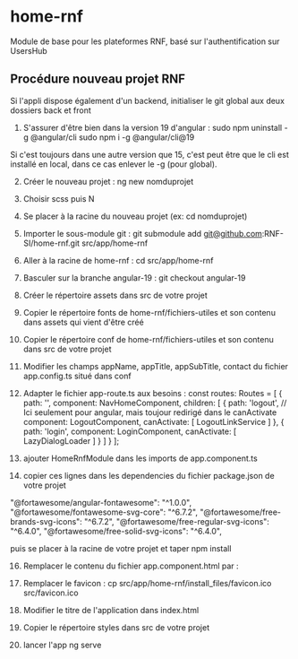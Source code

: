 # home-rnf
Module de base pour les plateformes RNF, basé sur l'authentification sur UsersHub

Procédure nouveau projet RNF
----------------------------

Si l'appli dispose également d'un backend, initialiser le git global aux deux dossiers back et front

1. S'assurer d'être bien dans la version 19 d'angular :
	sudo npm uninstall -g @angular/cli
	sudo npm i -g @angular/cli@19

Si c'est toujours dans une autre version que 15, c'est peut être que le cli est installé en local, dans ce cas enlever le -g (pour global). 

2. Créer le nouveau projet :
	ng new nomduprojet

3. Choisir scss puis N

5. Se placer à la racine du nouveau projet (ex: cd nomduprojet)

6. Importer le sous-module git :
	git submodule add git@github.com:RNF-SI/home-rnf.git src/app/home-rnf

7. Aller à la racine de home-rnf : cd src/app/home-rnf

8. Basculer sur la branche angular-19 : git checkout angular-19

9. Créer le répertoire assets dans src de votre projet

10. Copier le répertoire fonts de home-rnf/fichiers-utiles et son contenu dans assets qui vient d'être créé

11. Copier le répertoire conf de home-rnf/fichiers-utiles et son contenu dans src de votre projet

12. Modifier les champs appName, appTitle, appSubTitle, contact du fichier app.config.ts situé dans conf

13. Adapter le fichier app-route.ts aux besoins :
const routes: Routes = [
  {
    path: '',
    component: NavHomeComponent,
    children: [
      {
        path: 'logout',
        // Ici seulement pour angular, mais toujour redirigé dans le canActivate
        component: LogoutComponent,
        canActivate: [ LogoutLinkService ]
      },
      {
        path: 'login',
        component: LoginComponent,
        canActivate: [ LazyDialogLoader ]
      }
    ]
  }
];

14. ajouter HomeRnfModule dans les imports de app.component.ts

15. copier ces lignes dans les dependencies du fichier package.json de votre projet

  "@fortawesome/angular-fontawesome": "^1.0.0",
  "@fortawesome/fontawesome-svg-core": "^6.7.2",
  "@fortawesome/free-brands-svg-icons": "^6.7.2",
  "@fortawesome/free-regular-svg-icons": "^6.4.0",
  "@fortawesome/free-solid-svg-icons": "^6.4.0",

puis se placer à la racine de votre projet et taper npm install

16. Remplacer le contenu du fichier app.component.html par :
	<router-outlet></router-outlet>

17. Remplacer le favicon :
    cp src/app/home-rnf/install_files/favicon.ico src/favicon.ico

18. Modifier le titre de l'application dans index.html

19. Copier le répertoire styles dans src de votre projet


20. lancer l'app
	ng serve